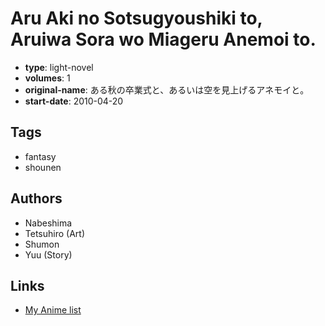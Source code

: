 # Aru Aki no Sotsugyoushiki to, Aruiwa Sora wo Miageru Anemoi to.

-   **type**: light-novel
-   **volumes**: 1
-   **original-name**: ある秋の卒業式と、あるいは空を見上げるアネモイと。
-   **start-date**: 2010-04-20

## Tags

-   fantasy
-   shounen

## Authors

-   Nabeshima
-   Tetsuhiro (Art)
-   Shumon
-   Yuu (Story)

## Links

-   [My Anime list](https://myanimelist.net/manga/109422/Aru_Aki_no_Sotsugyoushiki_to_Aruiwa_Sora_wo_Miageru_Anemoi_to)

